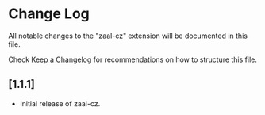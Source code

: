 # Change Log

All notable changes to the "zaal-cz" extension will be documented in this file.

Check [Keep a Changelog](http://keepachangelog.com/) for recommendations on how to structure this file.

## [1.1.1]

- Initial release of zaal-cz.
